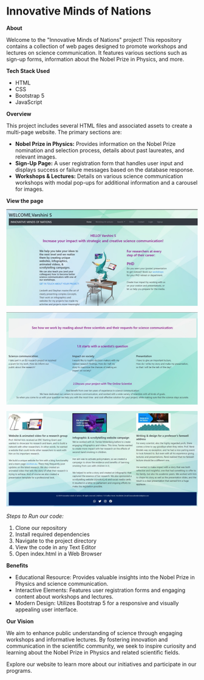 # Innovative Minds of Nations

**About**

Welcome to the "Innovative Minds of Nations" project! This repository contains a collection of web pages designed to promote workshops and lectures on science communication. It features various sections such as sign-up forms, information about the Nobel Prize in Physics, and more.

**Tech Stack Used**

- HTML
- CSS
- Bootstrap 5
- JavaScript

**Overview**

This project includes several HTML files and associated assets to create a multi-page website. The primary sections are:

- **Nobel Prize in Physics:** Provides information on the Nobel Prize nomination and selection process, details about past laureates, and relevant images.
- **Sign-Up Page:** A user registration form that handles user input and displays success or failure messages based on the database response.
- **Workshops & Lectures:** Details on various science communication workshops with modal pop-ups for additional information and a carousel for images.

**View the page**

![T.php](gitpro-1.jpg)

![T.php](gitpro-2.jpg)

![T.php](gitpro-3.jpg)

 *Steps to Run our code:* 
 
1. Clone our repository
2. Install required dependencies
3. Navigate to the project directory
4. View the code in any Text Editor
5. Open index.html in a Web Browser

**Benefits**

*  Educational Resource: Provides valuable insights into the Nobel Prize in Physics and science communication.
*  Interactive Elements: Features user registration forms and engaging content about workshops and lectures.
*  Modern Design: Utilizes Bootstrap 5 for a responsive and visually appealing user interface.
 
**Our Vision**

We aim to enhance public understanding of science through engaging workshops and informative lectures. By fostering innovation and communication in the scientific community, we seek to inspire curiosity and learning about the Nobel Prize in Physics and related scientific fields.

Explore our website to learn more about our initiatives and participate in our programs.
